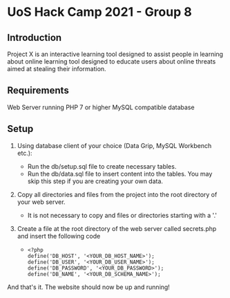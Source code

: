 # UoS Hack Camp 2021 - Group 8
## Introduction
Project X is an interactive learning tool designed to assist people in learning about online learning tool designed to educate users about online threats aimed at stealing their information.

## Requirements
Web Server running PHP 7 or higher
MySQL compatible database

## Setup
1. Using database client of your choice (Data Grip, MySQL Workbench etc.):
   - Run the db/setup.sql file to create necessary tables.
   - Run the db/data.sql file to insert content into the tables. You may skip this step if you are creating your own data.

2. Copy all directories and files from the project into the root directory of your web server.
   - It is not necessary to copy and files or directories starting with a '.'
   
3. Create a file at the root directory of the web server called secrets.php and insert the following code
   - ```
     <?php
     define('DB_HOST', '<YOUR_DB_HOST_NAME>');
     define('DB_USER', '<YOUR_DB_USER_NAME>');
     define('DB_PASSWORD', '<YOUR_DB_PASSWORD>');
     define('DB_NAME', '<YOUR_DB_SCHEMA_NAME>');
     ```
 And that's it. The website should now be up and running!